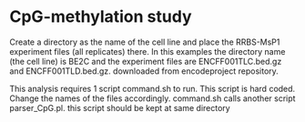 # CpG-methylation study

Create a directory as the name of the cell line and place the RRBS-MsP1 experiment files (all replicates) there. In this examples the directory name (the cell line) is BE2C and the experiment files are ENCFF001TLC.bed.gz and ENCFF001TLD.bed.gz. downloaded from encodeproject repository.

This analysis requires 1 script command.sh to run. This script is hard coded. Change the names of the files accordingly.
command.sh calls another script parser_CpG.pl. this script should be kept at same directory

